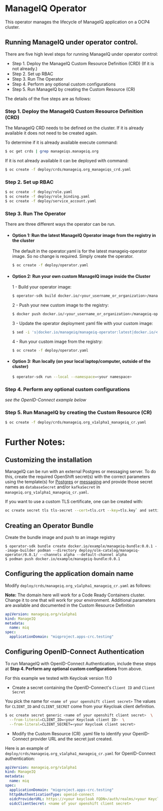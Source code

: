 # ManageIQ Operator

This operator manages the lifecycle of ManageIQ application on a OCP4 cluster.


## Running ManageIQ under operator control.

There are five high level steps for running ManageIQ under operator control:

  + Step 1. Deploy the ManageIQ Custom Resource Definition (CRD) (If it is not already.)
  + Step 2. Set up RBAC
  + Step 3. Run The Operator
  + Step 4. Perform any optional custom configurations
  + Step 5. Run ManageIQ by creating the Custom Resource (CR)

The details of the five steps are as follows:

### Step 1. Deploy the ManageIQ Custom Resource Definition (CRD)

The ManageIQ CRD needs to be defined on the cluster.  If it is already available it does not need to be created again.

To determine if it is already available execute command:

```bash
$ oc get crds | grep manageiqs.manageiq.org
```

If it is not already available it can be deployed with command:

```bash
$ oc create -f deploy/crds/manageiq.org_manageiqs_crd.yaml
```

### Step 2. Set up RBAC

```bash 
$ oc create -f deploy/role.yaml
$ oc create -f deploy/role_binding.yaml
$ oc create -f deploy/service_account.yaml
```

### Step 3. Run The Operator

There are three different ways the operator can be run.


+ #### Option 1: Run the latest ManageIQ Operator image from the registry in the cluster

  The default in the operator.yaml is for the latest manageiq-operator image.
  So no change is required. Simply create the operator.

  ```bash
  $ oc create -f deploy/operator.yaml
  ```

+ #### Option 2: Run your own custom ManageIQ image inside the Cluster

  1 - Build your operator image:

    ```bash
    $ operator-sdk build docker.io/<your_username_or_organization>/manageiq-operator:latest
    ```

  2 - Push your new custom image to the registry:

    ```bash
    $ docker push docker.io/<your_username_or_organization>/manageiq-operator:latest
    ```
    
  3 - Update the operator deployment yaml file with your custom image:

    ```bash
    $ sed -i 's|docker.io/manageiq/manageiq-operator:latest|docker.io/<your_username_or_organization>/manageiq-operator:latest|g' deploy/operator.yaml
    ```

  4 - Run your custom image from the registry:

    ```bash
    $ oc create -f deploy/operator.yaml
    ```

+ #### Option 3: Run locally (on your local laptop/computer, outside of the cluster)

  ```bash
  $ operator-sdk run --local --namespace=<your namespace>
  ```

### Step 4. Perform any optional custom configurations

*see the OpenID-Connect example below*

### Step 5. Run ManageIQ by creating the Custom Resource (CR)

```bash
$ oc create -f deploy/crds/manageiq.org_v1alpha1_manageiq_cr.yaml
```

# Further Notes:

## Customizing the installation

ManageIQ can be run with an external Postgres or messaging server.  To do this, create the required OpenShift secret(s) with the correct parameters using the template(s) for [Postgres](templates/app/postgresql-secrets.yaml) or [messaging](/templates/app/kafka-secrets.yaml) and provide those secret names as `databaseSecret` and/or `kafkaSecret` in `manageiq.org_v1alpha1_manageiq_cr.yaml`.

If you want to use a custom TLS certificate, one can be created with:

```bash
oc create secret tls tls-secret --cert=tls.crt --key=tls.key` and setting the secret name as `tlsSecret` in `manageiq.org_v1alpha1_manageiq_cr.yaml`.
```

## Creating an Operator Bundle

Create the bundle image and push to an image registry

```
$ operator-sdk bundle create docker.io/example/manageiq-bundle:0.0.1 --image-builder podman --directory deploy/olm-catalog/manageiq-operator/0.0.1/ --channels alpha --default-channel alpha
$ podman push docker.io/example/manageiq-bundle:0.0.1
```
## Configuring the application domain name

Modify `deploy/crds/manageiq.org_v1alpha1_manageiq_cr.yaml` as follows:

**Note:** The domain here will work for a Code Ready Containers cluster. Change it to one that will work for your environment.
Additional parameters are available and documented in the Custom Resource Definition

```yaml
apiVersion: manageiq.org/v1alpha1
kind: ManageIQ
metadata:
  name: miq
spec:
  applicationDomain: "miqproject.apps-crc.testing"
```

## Configuring OpenID-Connect Authentication

To run ManageIQ with OpenID-Connect Authentication, include these steps at **Step 4. Perform any optional custom configurations** from above.

For this example we tested with Keycloak version 11.0

+ Create a secret containing the OpenID-Connect's `Client ID` and `Client Secret`

You pick the name for `<name of your openshift client secret>`
The values for `CLIENT_ID` and `CLIENT_SECRET` come from your Keycloak client definition.

```bash
$ oc create secret generic <name of your openshift client secret>  \
  --from-literal=CLIENT_ID=<your Keycloak client ID>  \
  --from-literal=CLIENT_SECRET=<your Keycloak client secret>
```

+ Modify the Custom Resource (CR) .yaml file to identify your OpenID-Connect provider URL and the secret just created.

Here is an example of `deploy/crds/manageiq.org_v1alpha1_manageiq_cr.yaml` for OpenID-Connect authentication:

```yaml
apiVersion: manageiq.org/v1alpha1
kind: ManageIQ
metadata:
  name: miq
spec:
  applicationDomain: "miqproject.apps-crc.testing"
  httpdAuthenticationType: openid-connect
  oidcProviderURL: https://<your keycloak FQDN>/auth/realms/<your Keycloak Realm>/.well-known/openid-configuration
  oidcClientSecret: <name of your openshift client secret> 
```

